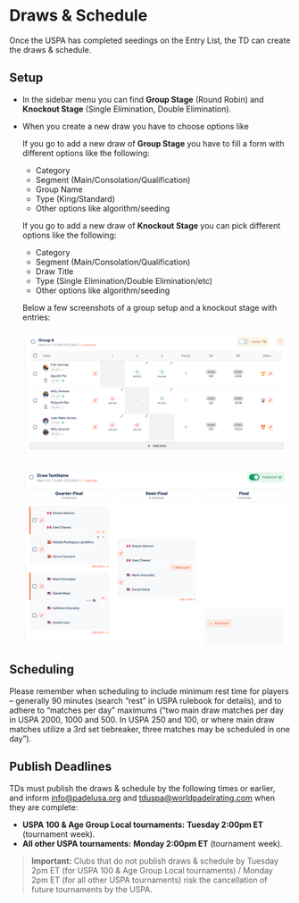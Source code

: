 # Draws & Schedule

Once the USPA has completed seedings on the Entry List, the TD can create the draws & schedule.

## Setup

* In the sidebar menu you can find **Group Stage** (Round Robin) and **Knockout Stage** (Single Elimination, Double Elimination). 

* When you create a new draw you have to choose options like

  If you go to add a new draw of **Group Stage** you have to fill a form with different options like the following:

    * Category
    * Segment (Main/Consolation/Qualification)
    * Group Name
    * Type (King/Standard)
    * Other options like algorithm/seeding

  If you go to add a new draw of **Knockout Stage** you can pick different options like the following:

    * Category
    * Segment (Main/Consolation/Qualification)
    * Draw Title
    * Type (Single Elimination/Double Elimination/etc)
    * Other options like algorithm/seeding
  
  Below a few screenshots of a group setup and a knockout stage with entries:

    ![RoundRobin](<../.gitbook/assets/screen_4.png>)

    ![Elimination](<../.gitbook/assets/screen_5.png>)

## Scheduling

Please remember when scheduling to include minimum rest time for players – generally 90 minutes (search “rest” in USPA rulebook for details), and to adhere to “matches per day” maximums (“two main draw matches per day in USPA 2000, 1000 and 500. In USPA 250 and 100, or where main draw matches utilize a 3rd set tiebreaker, three matches may be scheduled in one day”).

## Publish Deadlines

TDs must publish the draws & schedule by the following times or earlier, and inform [info@padelusa.org](mailto:info@padelusa.org) and [tduspa@worldpadelrating.com](mailto:tduspa@worldpadelrating.com) when they are complete:

* **USPA 100 & Age Group Local tournaments:** **Tuesday 2:00pm ET** (tournament week).
* **All other USPA tournaments:** **Monday 2:00pm ET** (tournament week).

> **Important:** Clubs that do not publish draws & schedule by Tuesday 2pm ET (for USPA 100 & Age Group Local tournaments) / Monday 2pm ET (for all other USPA tournaments) risk the cancellation of future tournaments by the USPA.

